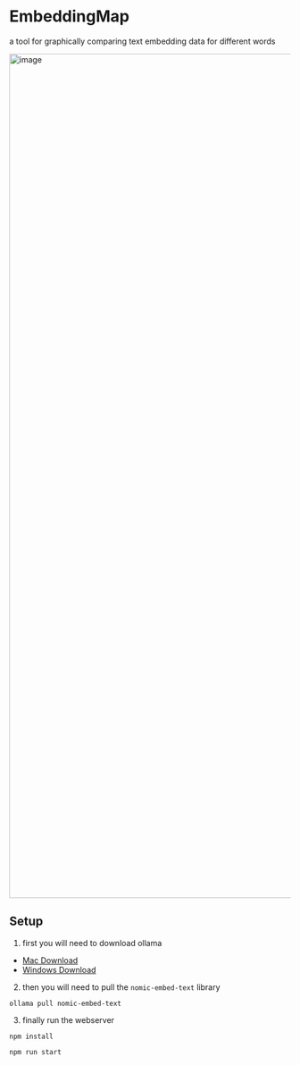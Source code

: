 # EmbeddingMap
a tool for graphically comparing text embedding data for different words

<img width="1512" alt="image" src="https://github.com/user-attachments/assets/f209ebed-6d2a-44c0-8e46-f70a2c96bd8f">


## Setup

1. first you will need to download ollama

- [Mac Download](https://ollama.com/download/Ollama-darwin.zip)
- [Windows Download](https://ollama.com/download/OllamaSetup.exe)

2. then you will need to pull the `nomic-embed-text` library

```
ollama pull nomic-embed-text
```

3. finally run the webserver
```
npm install
```

```
npm run start
```
